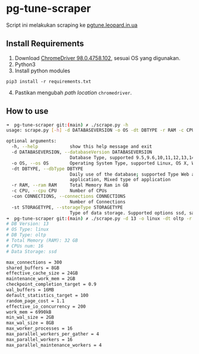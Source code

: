 # pg-tune-scraper
Script ini melakukan scraping ke [pgtune.leopard.in.ua](pgtune.leopard.in.ua)

## Install Requirements
1. Download [ChromeDriver 98.0.4758.102](https://chromedriver.storage.googleapis.com/index.html?path=98.0.4758.102/), sesuai OS yang digunakan.
2. Python3
3. Install python modules
```
pip3 install -r requirements.txt
```
4. Pastikan mengubah *path location* `chromedriver`.

## How to use
```bash
➜  pg-tune-scraper git:(main) ✗ ./scrape.py -h
usage: scrape.py [-h] -d DATABASEVERSION -o OS -dt DBTYPE -r RAM -c CPU [-con CONNECTIONS] -st STORAGETYPE

optional arguments:
  -h, --help            show this help message and exit
  -d DATABASEVERSION, --databaseVersion DATABASEVERSION
                        Database Type, supported 9.5,9.6,10,11,12,13,14
  -o OS, --os OS        Operating System Type, supported Linux, OS X, Windows
  -dt DBTYPE, --dbType DBTYPE
                        Daily use of the database; supported Type Web application, Online transaction processing system, Data warehouse, Desktop
                        application, Mixed type of application
  -r RAM, --ram RAM     Total Memory Ram in GB
  -c CPU, --cpu CPU     Number of CPUs
  -con CONNECTIONS, --connections CONNECTIONS
                        Number of Connections
  -st STORAGETYPE, --storageType STORAGETYPE
                        Type of data storage. Supported options ssd, san, hdd
➜  pg-tune-scraper git:(main) ✗ ./scrape.py -d 13 -o linux -dt oltp -r 32 -c 16 -st ssd
# DB Version: 13
# OS Type: linux
# DB Type: oltp
# Total Memory (RAM): 32 GB
# CPUs num: 16
# Data Storage: ssd

max_connections = 300
shared_buffers = 8GB
effective_cache_size = 24GB
maintenance_work_mem = 2GB
checkpoint_completion_target = 0.9
wal_buffers = 16MB
default_statistics_target = 100
random_page_cost = 1.1
effective_io_concurrency = 200
work_mem = 6990kB
min_wal_size = 2GB
max_wal_size = 8GB
max_worker_processes = 16
max_parallel_workers_per_gather = 4
max_parallel_workers = 16
max_parallel_maintenance_workers = 4
```
